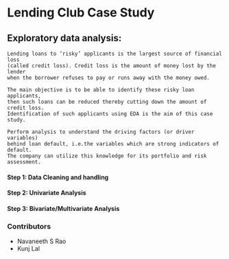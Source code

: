 # Lending Club Case Study

## Exploratory data analysis:  

``` 
Lending loans to ‘risky’ applicants is the largest source of financial loss
(called credit loss). Credit loss is the amount of money lost by the lender 
when the borrower refuses to pay or runs away with the money owed.  

The main objective is to be able to identify these risky loan applicants, 
then such loans can be reduced thereby cutting down the amount of credit loss. 
Identification of such applicants using EDA is the aim of this case study.   

Perform analysis to understand the driving factors (or driver variables)
behind loan default, i.e.the variables which are strong indicators of default.  
The company can utilize this knowledge for its portfolio and risk assessment. 

```

#### Step 1: Data Cleaning and handling  
#### Step 2: Univariate Analysis
#### Step 3: Bivariate/Multivariate Analysis


### Contributors
- Navaneeth S Rao
- Kunj Lal

